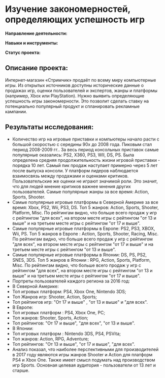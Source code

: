 # Изучение закономерностей, определяющих успешность игр

**Направление деятельности:**

**Навыки и инструменты:**

**Статус проекта:**

## Описание проекта:
Интернет-магазин «Стримчик» продаёт по всему миру компьютерные игры. Из открытых источников доступны исторические данные о продажах игр, оценки пользователей и экспертов, жанры и платформы (например, Xbox или PlayStation). Нужно выявить определяющие успешность игры закономерности. Это позволит сделать ставку на потенциально популярный продукт и спланировать рекламные кампании.

## Результаты исследования:

- Количество игр на игровые приставки и компьютеры начало расти с большой скоростью с середины 90х до 2008 года. Пиковым стал период 2008-2009 гг.. За весь период консольных приставок самые популярные оказались: PS2, X360, PS3, WII, DS, PS. Была определена средняя продолжительность жизни игровой приставки - порядка 10 лет. Самый пик продаж наступает примерно через 5 лет после выпуска консоли. У платформ лидеров наблюдается взаимосвязь между продажами и оценками критиков. Пользовательские же оценки не играют значимой роли. Это значит, что для людей мнение критиков важнее мнения других пользователей. Самые популярные жанры за все время: Action, Sports, Shooter.
- Самые популярные игровые платформы в Северной Америке за все время: Xbox, PS2, Wii, PS3, DS. Топ 5 жанров: Аction, Sports, Shooter, Platform, Misc. По рейтингам видно, что больше всего продаж у игр с рейтингом "для всех", на втором месте игры с рейтингом "от 13 и выше" и на третьем месте игры с рейтингом "от 17 и выше".
- Самые популярные игровые платформы в Европе: PS2, PS3, XBOX, Wii, PS. Топ 5 жанров в Европе : Action, Sports, Shooter, Racing, Misc. По рейтингам видно, что больше всего продаж у игр с рейтингом "для всех", на втором месте игры с рейтингом "от 17 и выше" и на третьем месте игры с рейтингом "от 13 и выше".
- Самые популярные игровые платформы в Японии: DS, PS, PS2, SNES, 3DS. Топ 5 жанров в Японии : RPG, Action, Sports, Platform, Misc. По рейтингам видно, что больше всего продаж у игр с рейтингом "для всех", на втором месте игры с рейтингом "от 13 и выше" и на третьем месте игры с рейтингом "от 17 и выше".
- Портреты пользователей каждого региона за 2016 год:
 - В Северной Америке:
  - Топ игровых платформ: PS4, Xbox One, Nintendo 3DS;
  - Топ Жанров игр: Shooter, Action, Sports;
  - Топ рейтингов игр: "От 17 и выше" , "от 13 и выше" и "для всех".
 - В Европе:
  - Топ игровых платформ : PS4, Xbox One, PC;
  - Топ жанров: Shooter, Sports, Action;
  - Топ рейтингов: "От 17 и выше", "для всех", "от 13 и выше".
 - В Японии:
  - Топ игровых платформ : Nintendo 3DS, PS4, PSVita;
  - Топ жанров: Action, RPG, Adventure;
  - Топ рейтингов: "От 13 и выше", "от 17 и выше", "для всех".
- Анализ показал, что наиболее перспективными для производителей в 2017 году являются игры жанров Shooter и Action для платформ PS4 и Xbox One. Также имеет смысл подумать над производством игр Sports. Основная целевая аудитория - пользователи от 13 лет и старше.
